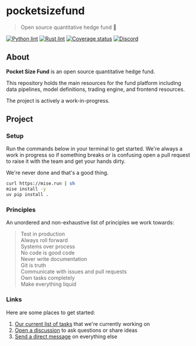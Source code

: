 # pocketsizefund 

> Open source quantitative hedge fund 🍊  

[![Python lint](https://github.com/pocketsizefund/pocketsizefund/actions/workflows/python.yaml/badge.svg)](https://github.com/pocketsizefund/pocketsizefund/actions/workflows/python.yaml) [![Rust lint](https://github.com/pocketsizefund/pocketsizefund/actions/workflows/rust.yaml/badge.svg)](https://github.com/pocketsizefund/pocketsizefund/actions/workflows/rust.yaml) [![Coverage status](https://coveralls.io/repos/github/pocketsizefund/pocketsizefund/badge.svg?branch=master)](https://coveralls.io/github/pocketsizefund/pocketsizefund?branch=master) [![Discord](https://img.shields.io/discord/1038839012602941528.svg?color=7289da&&logo=discord)]([https://discord.gg/uPEBbYYDB6](https://discord.gg/ZsNXCFm7ad))  

## About

**Pocket Size Fund** is an open source quantitative hedge fund.  

This repository holds the main resources for the fund platform including data pipelines, model definitions, trading engine, and frontend resources.  

The project is actively a work-in-progress.  

## Project

### Setup

Run the commands below in your terminal to get started. We're always a work in progress so if something breaks or is confusing open a pull request to raise it with the team and get your hands dirty.

We're never done and that's a good thing.

```sh
curl https://mise.run | sh
mise install -y
uv pip install .
```

### Principles

An unordered and non-exhaustive list of principles we work towards:

> Test in production  
> Always roll forward  
> Systems over process  
> No code is good code  
> Never write documentation  
> Git is truth  
> Communicate with issues and pull requests  
> Own tasks completely  
> Make everything liquid  

### Links

Here are some places to get started:

1. [Our current list of tasks](https://github.com/orgs/pocketsizefund/projects/11) that we're currently working on
2. [Open a discussion](https://discord.com/channels/1230911601704435752/1230911601704435755) to ask questions or share ideas
3. [Send a direct message](https://twitter.com/forstmeier) on everything else
